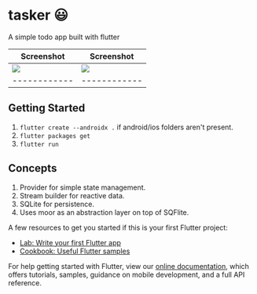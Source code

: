 # tasker 😃

A simple todo app built with flutter

| Screenshot                                                                      | Screenshot                                                                      |
| ------------------------------------------------------------------------------- | ------------------------------------------------------------------------------- |
| <img src="https://github.com/newtonmunene99/tasker/blob/master/Screenshot1.png"> | <img src="https://github.com/newtonmunene99/tasker/blob/master/Screenshot2.png"> |
| ------------                                                                    | ------------                                                                    |

## Getting Started

1. `flutter create --androidx .` if android/ios folders aren't present.
2. `flutter packages get`
3. `flutter run`

## Concepts

1. Provider for simple state management.
2. Stream builder for reactive data.
3. SQLite for persistence. 
4. Uses moor as an abstraction layer on top of SQFlite.

A few resources to get you started if this is your first Flutter project:

- [Lab: Write your first Flutter app](https://flutter.dev/docs/get-started/codelab)
- [Cookbook: Useful Flutter samples](https://flutter.dev/docs/cookbook)

For help getting started with Flutter, view our
[online documentation](https://flutter.dev/docs), which offers tutorials,
samples, guidance on mobile development, and a full API reference.
